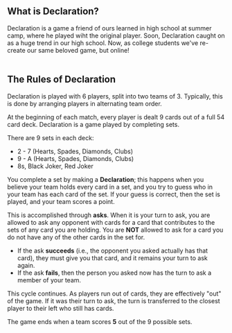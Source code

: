 ## What is Declaration?
Declaration is a game a friend of ours learned in high school at summer camp, where he played wiht the original player. Soon, Declaration
caught on as a huge trend in our high school. Now, as college students we've re-create our same beloved game, but online! 
<br>
<br>
## The Rules of Declaration

Declaration is played with 6 players, split into two teams of 3. Typically, this is done by arranging players in alternating team order.

At the beginning of each match, every player is dealt 9 cards out of a full 54 card deck. Declaration is a game played by completing sets.

There are 9 sets in each deck:
- 2 - 7 (Hearts, Spades, Diamonds, Clubs)
- 9 - A (Hearts, Spades, Diamonds, Clubs)
- 8s, Black Joker, Red Joker

You complete a set by making a **Declaration**; this happens when you believe your team holds every card in a set, and you try to guess who in your team has each card of the set. If your guess is correct, then the set is played, and your team scores a point.

This is accomplished through **asks**. When it is your turn to ask, you are allowed to ask any opponent with cards for a card that contributes to the sets of any card you are holding. You are **NOT** allowed to ask for a card you do not have any of the other cards in the set for.

- If the ask **succeeds** (i.e., the opponent you asked actually has that card), they must give you that card, and it remains your turn to ask again.
- If the ask **fails**, then the person you asked now has the turn to ask a member of your team.

This cycle continues. As players run out of cards, they are effectively "out" of the game. If it was their turn to ask, the turn is transferred to the closest player to their left who still has cards.

The game ends when a team scores **5** out of the 9 possible sets.


